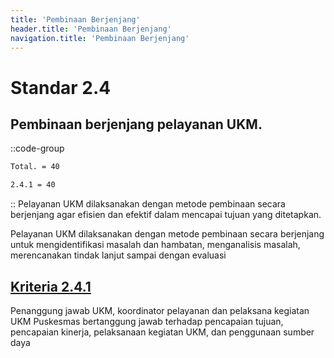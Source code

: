 ```yaml
---
title: 'Pembinaan Berjenjang'
header.title: 'Pembinaan Berjenjang'
navigation.title: 'Pembinaan Berjenjang'
---
```


# Standar 2.4 
## Pembinaan berjenjang pelayanan UKM. 
::code-group
```bash [Nilai]
Total. = 40
```
```bash [Kriteria]
2.4.1 = 40
```
::
Pelayanan UKM dilaksanakan dengan metode pembinaan secara berjenjang agar efisien dan efektif dalam mencapai tujuan yang ditetapkan. 

Pelayanan UKM dilaksanakan dengan metode pembinaan secara berjenjang untuk mengidentifikasi masalah dan hambatan, menganalisis masalah, merencanakan tindak lanjut sampai dengan evaluasi 

## [Kriteria 2.4.1](/2/4/1) 
Penanggung jawab UKM, koordinator pelayanan dan pelaksana kegiatan UKM Puskesmas bertanggung jawab terhadap pencapaian tujuan, pencapaian kinerja, pelaksanaan kegiatan UKM, dan penggunaan sumber daya 

